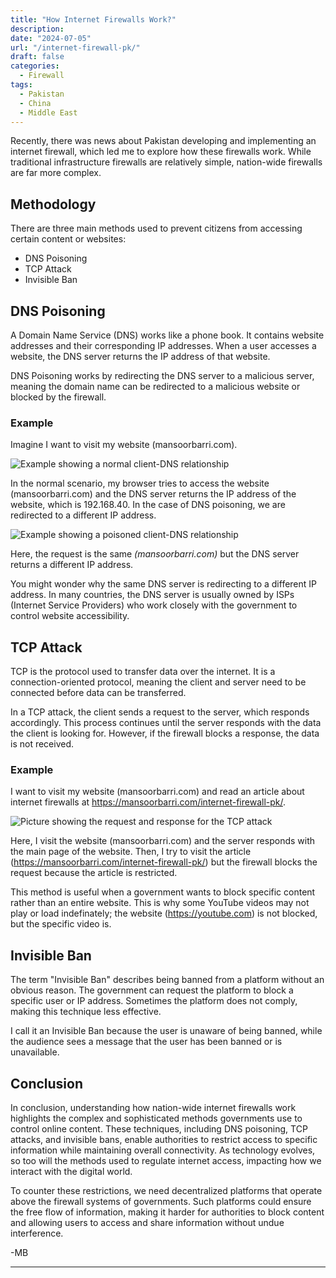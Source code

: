 ```yaml
---
title: "How Internet Firewalls Work?"
description: 
date: "2024-07-05"
url: "/internet-firewall-pk/"
draft: false
categories:
  - Firewall 
tags:
  - Pakistan
  - China 
  - Middle East
---
```


Recently, there was news about Pakistan developing and implementing an internet firewall, which led me to explore how these firewalls work. While traditional infrastructure firewalls are relatively simple, nation-wide firewalls are far more complex.

## Methodology

There are three main methods used to prevent citizens from accessing certain content or websites:

- DNS Poisoning 
- TCP Attack 
- Invisible Ban 

## DNS Poisoning 

A Domain Name Service (DNS) works like a phone book. It contains website addresses and their corresponding IP addresses. When a user accesses a website, the DNS server returns the IP address of that website.

DNS Poisoning works by redirecting the DNS server to a malicious server, meaning the domain name can be redirected to a malicious website or blocked by the firewall.

### Example 
Imagine I want to visit my website (mansoorbarri.com).

![Example showing a normal client-DNS relationship](/img/guides/2024/internet-firewall-pk/dns-poisoning-before.png)

In the normal scenario, my browser tries to access the website (mansoorbarri.com) and the DNS server returns the IP address of the website, which is 192.168.40. In the case of DNS poisoning, we are redirected to a different IP address.

![Example showing a poisoned client-DNS relationship](/img/guides/2024/internet-firewall-pk/dns-poisoning-after.png)

Here, the request is the same *(mansoorbarri.com)* but the DNS server returns a different IP address.

You might wonder why the same DNS server is redirecting to a different IP address. In many countries, the DNS server is usually owned by ISPs (Internet Service Providers) who work closely with the government to control website accessibility.

## TCP Attack

TCP is the protocol used to transfer data over the internet. It is a connection-oriented protocol, meaning the client and server need to be connected before data can be transferred.

In a TCP attack, the client sends a request to the server, which responds accordingly. This process continues until the server responds with the data the client is looking for. However, if the firewall blocks a response, the data is not received.

### Example 
I want to visit my website (mansoorbarri.com) and read an article about internet firewalls at https://mansoorbarri.com/internet-firewall-pk/.

![Picture showing the request and response for the TCP attack](/img/guides/2024/internet-firewall-pk/tcp-attack.png)

Here, I visit the website (mansoorbarri.com) and the server responds with the main page of the website. Then, I try to visit the article (https://mansoorbarri.com/internet-firewall-pk/) but the firewall blocks the request because the article is restricted.

This method is useful when a government wants to block specific content rather than an entire website. This is why some YouTube videos may not play or load indefinately; the website (https://youtube.com) is not blocked, but the specific video is.

## Invisible Ban

The term "Invisible Ban" describes being banned from a platform without an obvious reason. The government can request the platform to block a specific user or IP address. Sometimes the platform does not comply, making this technique less effective.

I call it an Invisible Ban because the user is unaware of being banned, while the audience sees a message that the user has been banned or is unavailable.

## Conclusion

In conclusion, understanding how nation-wide internet firewalls work highlights the complex and sophisticated methods governments use to control online content. These techniques, including DNS poisoning, TCP attacks, and invisible bans, enable authorities to restrict access to specific information while maintaining overall connectivity. As technology evolves, so too will the methods used to regulate internet access, impacting how we interact with the digital world. 

To counter these restrictions, we need decentralized platforms that operate above the firewall systems of governments. Such platforms could ensure the free flow of information, making it harder for authorities to block content and allowing users to access and share information without undue interference.

-MB 

---